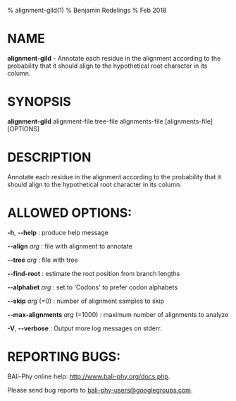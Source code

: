% alignment-gild(1)
% Benjamin Redelings
% Feb 2018

# NAME

**alignment-gild** - Annotate each residue in the alignment according to the probability that it should align to the hypothetical root character in its column.

# SYNOPSIS

**alignment-gild** alignment-file tree-file alignments-file [alignments-file] [OPTIONS]

# DESCRIPTION

Annotate each residue in the alignment according to the probability that it should align to the hypothetical root character in its column.

# ALLOWED OPTIONS:
**-h**, **--help**
: produce help message

**--align** _arg_
: file with alignment to annotate

**--tree** _arg_
: file with tree

**--find-root**
: estimate the root position from branch lengths

**--alphabet** _arg_
: set to 'Codons' to prefer codon alphabets

**--skip** _arg_ (=0)
: number of alignment samples to skip

**--max-alignments** _arg_ (=1000)
: maximum number of alignments to analyze

**-V**, **--verbose**
: Output more log messages on stderr.


# REPORTING BUGS:
 BAli-Phy online help: <http://www.bali-phy.org/docs.php>.

Please send bug reports to <bali-phy-users@googlegroups.com>.

